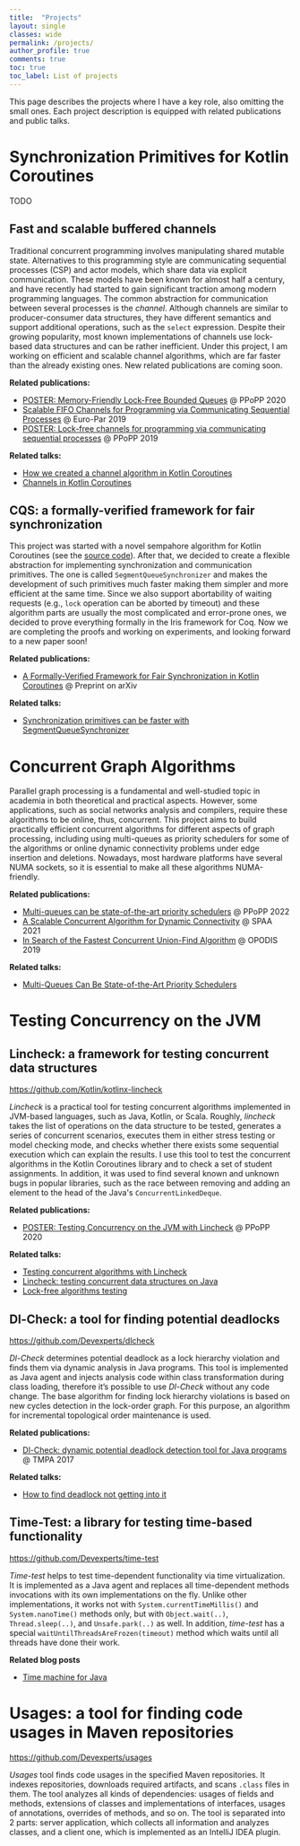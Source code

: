 ```yaml
---
title:  "Projects"
layout: single
classes: wide
permalink: /projects/
author_profile: true
comments: true
toc: true
toc_label: List of projects
---
```


This page describes the projects where I have a key role, also omitting the small ones.
Each project description is equipped with related publications and public talks.

# Synchronization Primitives for Kotlin Coroutines
TODO

## Fast and scalable buffered channels
<!-- *Improving data flow processing with new buffered channels in Kotlin Coroutines* -->
Traditional concurrent programming involves manipulating shared mutable state. Alternatives to this programming style are communicating sequential processes (CSP) and actor models, which share data via explicit communication. These models have been known for almost half a century, and have recently had started to gain significant traction among modern programming languages. The common abstraction for communication between several processes is the *channel*. Although channels are similar to producer-consumer data structures, they have different semantics and support additional operations, such as the `select` expression. Despite their growing popularity, most known implementations of channels use lock-based data structures and can be rather inefficient. Under this project, I am working on efficient and scalable channel algorithms, which are far faster than the already existing ones. New related publications are coming soon.

**Related publications:**
* [POSTER: Memory-Friendly Lock-Free Bounded Queues](/publications/#ppopp20-bounded-queues) @ PPoPP 2020
* [Scalable FIFO Channels for Programming via Communicating Sequential Processes](/publications/#europar19-channels) @ Euro-Par 2019
* [POSTER: Lock-free channels for programming via communicating sequential processes](/publications/#ppopp19-channels) @ PPoPP 2019

**Related talks:**
* [How we created a channel algorithm in Kotlin Coroutines](/talks/#channels-jpoint-2019)
* [Channels in Kotlin Coroutines](/talks/#channels-joker-2018)

## CQS: a formally-verified framework for fair synchronization
This project was started with a novel sempahore algorithm for Kotlin Coroutines (see the [source code](https://github.com/Kotlin/kotlinx.coroutines/blob/master/kotlinx-coroutines-core/common/src/sync/Semaphore.kt)). After that, we decided to create a flexible abstraction for implementing synchronization and communication primitives. The one is called `SegmentQueueSynchronizer` and makes the development of such primitives much faster making them simpler and more efficient at the same time. Since we also support abortability of waiting requests (e.g., `lock` operation can be aborted by timeout) and these algorithm parts are usually the most complicated and error-prone ones, we decided to prove everything formally in the Iris framework for Coq. Now we are completing the proofs and working on experiments, and looking forward to a new paper soon!

**Related publications:**
* [A Formally-Verified Framework for Fair Synchronization in Kotlin Coroutines](https://arxiv.org/abs/2111.12682) @ Preprint on arXiv

**Related talks:**
* [Synchronization primitives can be faster with SegmentQueueSynchronizer](/talks/#hydra-2020-sqs)

# Concurrent Graph Algorithms
Parallel graph processing is a fundamental and well-studied topic in academia in both theoretical and practical aspects. However, some applications, such as social networks analysis and compilers, require these algorithms to be online, thus, concurrent. This project aims to build practically efficient concurrent algorithms for different aspects of graph processing, including using multi-queues as priority schedulers for some of the algorithms or online dynamic connectivity problems under edge insertion and deletions. Nowadays, most hardware platforms have several NUMA sockets, so it is essential to make all these algorithms NUMA-friendly.

**Related publications:**
* [Multi-queues can be state-of-the-art priority schedulers](/publications/#ppopp22-smq) @ PPoPP 2022
* [A Scalable Concurrent Algorithm for Dynamic Connectivity](/publications/#spaa21-dynamic-connectivity) @ SPAA 2021
* [In Search of the Fastest Concurrent Union-Find Algorithm](/publications/#opodis19-union-find) @ OPODIS 2019

**Related talks:**
* [Multi-Queues Can Be State-of-the-Art Priority Schedulers](/talks/#ppopp-smq)


# Testing Concurrency on the JVM

## Lincheck: a framework for testing concurrent data structures
<https://github.com/Kotlin/kotlinx-lincheck>

*Lincheck* is a practical tool for testing concurrent algorithms implemented in JVM-based languages, such as Java, Kotlin, or Scala. Roughly, *lincheck* takes the list of operations on the  data structure to be tested, generates a series of concurrent scenarios, executes them in either stress testing or model checking mode, and checks whether there exists some sequential execution which can explain the results.
I use this tool to test the concurrent algorithms in the Kotlin Coroutines library and to check a set of student assignments.
In addition, it was used to find several known and unknown bugs in popular libraries, such as the race between removing and adding an element to the head of the Java's `ConcurrentLinkedDeque`.

**Related publications:**
* [POSTER: Testing Concurrency on the JVM with Lincheck](/publications/#ppopp20-lincheck) @ PPoPP 2020

**Related talks:**
* [Testing concurrent algorithms with Lincheck](/talks/#lincheck-joker-2019)
* [Lincheck: testing concurrent data structures on Java](#lincheck-hydra-2019)
* [Lock-free algorithms testing](/talks/#lock_free_algorithms_testing)

## Dl-Check: a tool for finding potential deadlocks<a id="dl-check"/>
<https://github.com/Devexperts/dlcheck>

*Dl-Check* determines potential deadlock as a lock hierarchy violation and finds them via dynamic analysis in Java programs. This tool is implemented as Java agent and injects analysis code within class transformation during class loading, therefore it’s possible to use *Dl-Check* without any code change. The base algorithm for finding lock hierarchy violations is based on new cycles detection in the lock-order graph. For this purpose, an algorithm for incremental topological order maintenance is used.

**Related publications:**
* [Dl-Check: dynamic potential deadlock detection tool for Java programs](/publications/#dl_check_17) @ TMPA 2017

**Related talks:**
* [How to find deadlock not getting into it](/talks/#dl_check)

## Time-Test: a library for testing time-based functionality<a id="time-test"/>
<https://github.com/Devexperts/time-test>

*Time-test* helps to test time-dependent functionality via time virtualization. It is implemented as a Java agent and replaces all time-dependent methods invocations with its own implementations on the fly. Unlike other implementations, it works not with `System.currentTimeMillis()` and `System.nanoTime()` methods only, but with `Object.wait(..)`, `Thread.sleep(..)`, and `Unsafe.park(..)` as well. In addition, *time-test* has a special `waitUntilThreadsAreFrozen(timeout)` method which waits until all threads have done their work.

**Related blog posts**
* [Time machine for Java](/blog/time-machine-for-java)

# Usages: a tool for finding code usages in Maven repositories <a id="usages"/>
<https://github.com/Devexperts/usages>

*Usages* tool finds code usages in the specified Maven repositories. It indexes repositories, downloads required artifacts, and scans `.class` files in them. The tool analyzes all kinds of dependencies: usages of fields and methods, extensions of classes and implementations of interfaces, usages of annotations, overrides of methods, and so on. The tool is separated into 2 parts: server application, which collects all information and analyzes classes, and a client one, which is implemented as an IntelliJ IDEA plugin.

<!-- ## JAgent  <a id="jagent"/>
*Framework for simplifying java agents development*\\
<https://github.com/Devexperts/jagent> -->
